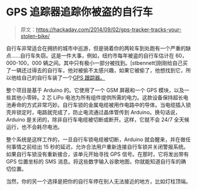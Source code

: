 # GPS 追踪器追踪你被盗的自行车

> 原文：<https://hackaday.com/2014/09/02/gps-tracker-tracks-your-stolen-bike/>

自行车非常适合在拥挤的城市中巡游，但是骑着你的两轮车到处跑有一个严重的缺点……自行车失窃。这是一件大事，例如，纽约市每年被盗的自行车估计在 60，000-100，000 辆之间。其中只有极小一部分被找到。[stbennett]刚刚给自己买了一辆还过得去的自行车，他对被偷不太感兴趣，如果它被偷了，他想找到它，所以他给自己的自行车装了一个[GPS 跟踪器。](http://www.instructables.com/id/DIY-GPS-Tracked-Bike-Lock/all/?lang=es)

整个项目是基于 Arduino 的。它使用了一个 GSM 屏蔽和一个 GPS 模块，以及一些其他小零碎。2 芯 LiPo 电池为所有组件提供所需的电力。这款设备保持超长电池寿命的方式非常巧妙。自行车锁的金属电缆被用作电路中的导体。当电缆插入锁壳并锁定时，电路就完成了，防止电流通过晶体管传到 Arduino。换句话说，Arduino 是关闭的，除非自行车电缆被切断或断开。这样，它就不会 24/7 全天候运行，也不会耗尽电池。

整个系统是这样工作的，一旦自行车锁电缆被切断，Arduino 就会醒来，并在做任何事情之前给出 15 秒的延迟，允许合法用户重新连接自行车锁并关闭警报系统。如果自行车锁没有重新接合，该单元开始寻找 GPS 信号。在那时，它将发出带有 GPS 位置坐标的 SMS 消息。将这些数字输入谷歌地图，你就能知道自行车的确切位置。

当然，你的另一个选择是把你的自行车停在别人无法接近的地方，比如灯柱顶端。